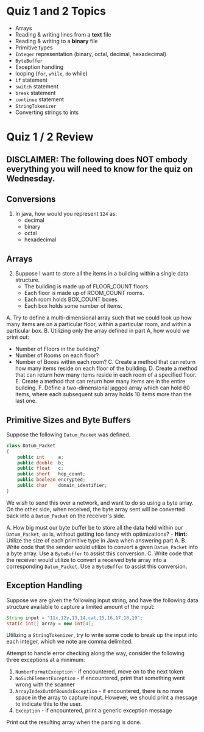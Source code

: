 # Quiz 1 and 2 Topics

- Arrays
- Reading & writing lines from a **text** file
- Reading & writing to a **binary** file
- Primitive types
- `Integer` representation (binary, octal, decimal, hexadecimal)
- `ByteBuffer`
- Exception handling
- looping (`for`, `while`, `do` while)
- `if` statement
- `switch` statement
- `break` statement
- `continue` statement
- `StringTokenizer`
- Converting strings to ints

# Quiz 1 / 2 Review

## DISCLAIMER: The following does NOT embody everything you will need to know for the quiz on Wednesday.

## Conversions

1. In java, how would you represent `124` as:
	- decimal
	- binary
	- octal
	- hexadecimal

## Arrays

2. Suppose I want to store all the items in a building within a single data structure.
	- The building is made up of FLOOR_COUNT floors. 
	- Each floor is made up of ROOM_COUNT rooms. 
	- Each room holds BOX_COUNT boxes.
	- Each box holds some number of items.

A. Try to define a multi-dimensional array such that we could look up how many items are on a particular floor, within a particular room, and within a particular box.
B. Utilizing only the array defined in part A, how would we print out:
- Number of Floors in the building?
- Number of Rooms on each floor?
- Number of Boxes within each room?
C. Create a method that can return how many items reside on each floor of the building.
D. Create a method that can return how many items reside in each room of a specified floor.
E. Create a method that can return how many items are in the entire building.
F. Define a two-dimensional jagged array which can hold 60 items, where each subsequent sub array holds 10 items more than the last one.

## Primitive Sizes and Byte Buffers

Suppose the following `Datum_Packet` was defined. 

```java
class Datum_Packet
{
	public int     a;
	public double  b;
	public float   c;
	public short   hop_count;
	public boolean encrypted;
	public char    domain_identifier;
}
```

We wish to send this over a network, and want to do so using a byte array. On the other side, when received, the byte array sent will be converted back into a 
`Datum_Packet` on the receiver's side.

A. How big must our byte buffer be to store all the data held within our `Datum_Packet`, as is, without getting too fancy with optimizations?
	- **Hint:** Utilize the size of each primitive type in Java when answering part A.
B. Write code that the sender would utilize to convert a given `Datum_Packet` into a byte array. Use a `ByteBuffer` to assist this conversion.
C. Write code that the receiver would utilize to convert a received byte array into a corresponding `Datum_Packet`. Use a `ByteBuffer` to assist this conversion.

## Exception Handling

Suppose we are given the following input string, and have the following data structure available to capture a limited amount of the input:

``` java
String input = "11x,12y,13,14,cat,15,16,17,18,19";
static int[] array = new int[4];

```

Utilizing a `StringTokenizer`, try to write some code to break up the input into each integer, which we note are comma delimited.

Attempt to handle error checking along the way, consider the following three exceptions at a minimum:

1. `NumberFormatException` - if encountered, move on to the next token
2. `NoSuchElementException` - if encountered, print that something went wrong with the scanner
3. `ArrayIndexOutOfBoundsException` - if encountered, there is no more space in the array to capture input. However, we should print a message to indicate this to the user.
3. `Exception` - if encountered, print a generic exception message

Print out the resulting array when the parsing is done.
